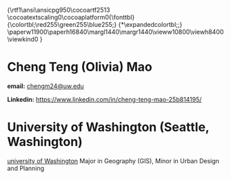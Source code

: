 {\rtf1\ansi\ansicpg950\cocoartf2513
\cocoatextscaling0\cocoaplatform0{\fonttbl}
{\colortbl;\red255\green255\blue255;}
{\*\expandedcolortbl;;}
\paperw11900\paperh16840\margl1440\margr1440\vieww10800\viewh8400\viewkind0
}
# Cheng Teng (Olivia) Mao 

**email:** chengm24@uw.edu

**Linkedin:**
https://www.linkedin.com/in/cheng-teng-mao-25b814195/

# University of Washington (Seattle, Washington)
[university of Washington](https://www.washington.edu/)
Major in Geography (GIS), Minor in Urban Design and Planning
